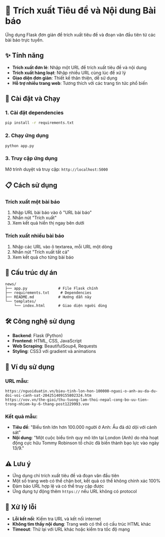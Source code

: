 # 📰 Trích xuất Tiêu đề và Nội dung Bài báo

Ứng dụng Flask đơn giản để trích xuất tiêu đề và đoạn văn đầu tiên từ các bài báo trực tuyến.

## ✨ Tính năng

- **Trích xuất đơn lẻ**: Nhập một URL để trích xuất tiêu đề và nội dung
- **Trích xuất hàng loạt**: Nhập nhiều URL cùng lúc để xử lý
- **Giao diện đơn giản**: Thiết kế thân thiện, dễ sử dụng
- **Hỗ trợ nhiều trang web**: Tương thích với các trang tin tức phổ biến

## 🚀 Cài đặt và Chạy

### 1. Cài đặt dependencies

```bash
pip install -r requirements.txt
```

### 2. Chạy ứng dụng

```bash
python app.py
```

### 3. Truy cập ứng dụng

Mở trình duyệt và truy cập: `http://localhost:5000`

## 📋 Cách sử dụng

### Trích xuất một bài báo
1. Nhập URL bài báo vào ô "URL bài báo"
2. Nhấn nút "Trích xuất"
3. Xem kết quả hiển thị ngay bên dưới

### Trích xuất nhiều bài báo
1. Nhập các URL vào ô textarea, mỗi URL một dòng
2. Nhấn nút "Trích xuất tất cả"
3. Xem kết quả cho từng bài báo

## 🔧 Cấu trúc dự án

```
news/
├── app.py              # File Flask chính
├── requirements.txt     # Dependencies
├── README.md           # Hướng dẫn này
└── templates/
    └── index.html      # Giao diện người dùng
```

## 🛠️ Công nghệ sử dụng

- **Backend**: Flask (Python)
- **Frontend**: HTML, CSS, JavaScript
- **Web Scraping**: BeautifulSoup4, Requests
- **Styling**: CSS3 với gradient và animations

## 📝 Ví dụ sử dụng

### URL mẫu:
```
https://nguoiduatin.vn/bieu-tinh-lon-hon-100000-nguoi-o-anh-au-da-du-doi-voi-canh-sat-204251409155802324.htm
https://vov.vn/the-gioi/thu-tuong-lam-thoi-nepal-cong-bo-uu-tien-trong-nhiem-ky-6-thang-post1229993.vov
```

### Kết quả mẫu:
- **Tiêu đề**: "Biểu tình lớn hơn 100.000 người ở Anh: Ẩu đả dữ dội với cảnh sát"
- **Nội dung**: "Một cuộc biểu tình quy mô lớn tại London (Anh) do nhà hoạt động cực hữu Tommy Robinson tổ chức đã biến thành bạo lực vào ngày 13/9."

## ⚠️ Lưu ý

- Ứng dụng chỉ trích xuất tiêu đề và đoạn văn đầu tiên
- Một số trang web có thể chặn bot, kết quả có thể không chính xác 100%
- Đảm bảo URL hợp lệ và có thể truy cập được
- Ứng dụng tự động thêm `https://` nếu URL không có protocol

## 🐛 Xử lý lỗi

- **Lỗi kết nối**: Kiểm tra URL và kết nối internet
- **Không tìm thấy nội dung**: Trang web có thể có cấu trúc HTML khác
- **Timeout**: Thử lại với URL khác hoặc kiểm tra tốc độ mạng
